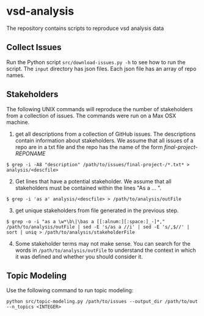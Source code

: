 # vsd-analysis
The repository contains scripts to reproduce vsd analysis data

## Collect Issues

Run the Python script `src/download-issues.py -h` to see how to run the script. The `input` directory has json files. Each json file has an array of repo names.

## Stakeholders

The following UNIX commands will reproduce the number of stakeholders from a collection of issues. The commands were run on a Max OSX machine.

1. get all descriptions from a collection of GitHub issues. The descriptions contain information about stakeholders. We assume that all issues of a repo are in a txt file and the repo has the name
of the form *final-project-REPONAME*

`$ grep -i -A8 "description" /path/to/issues/final-project-/*.txt* > analysis/<descfile>`

2. Get lines that have a potential stakeholder. We assume that all stakeholders must be contained within the lines "As a <stakeholder> ... ".

`$ grep -i 'as a' analysis/<descfile> > /path/to/analysis/outFile`

3. get unique stakeholders from file generated in the previous step. 

`$ grep -o -i "as a \w*\b\|\bas a [[:alnum:][:space:]_-]*," /path/to/analysis/outFile | sed -E 's/as a //i' | sed -E 's/,$//' | sort | uniq > /path/to/analysis/stakeholderFile`

4. Some stakeholder terms may not make sense. You can search for the words in `/path/to/analysis/outFile` to understand the context in which it was defined and whether you should consider it.

## Topic Modeling

Use the following command to run topic modeling:

`python src/topic-modeling.py /path/to/issues --output_dir /path/to/out --n_topics <INTEGER>`
